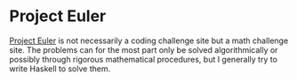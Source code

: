# Project Euler

[Project Euler](https://projecteuler.net/) is not necessarily a coding challenge site but a math challenge site. The problems can for the most part only be solved algorithmically or possibly through rigorous mathematical procedures, but I generally try to write Haskell to solve them.
